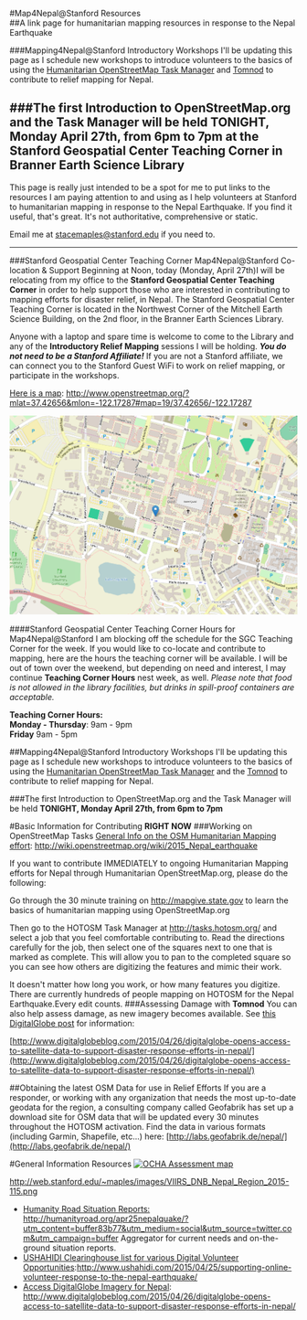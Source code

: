 #Map4Nepal@Stanford Resources	
##A link page for humanitarian mapping resources in response to the Nepal Earthquake

###Mapping4Nepal@Stanford Introductory Workshops
I'll be updating this page as I schedule new workshops to introduce volunteers to the basics of using the [Humanitarian OpenStreetMap Task Manager](http://tasks.hotosm.org/) and [Tomnod](http://www.tomnod.com/campaign/nepal_earthquake_2015/map/3f8x29y15) to contribute to relief mapping for Nepal.

###The first Introduction to OpenStreetMap.org and the Task Manager will be held **TONIGHT, Monday April 27th, from 6pm to 7pm** at the Stanford Geospatial Center Teaching Corner in Branner Earth Science Library
----

This page is really just intended to be a spot for me to put links to the resources I am paying attention to and using as I help volunteers at Stanford to humanitarian mapping in response to the Nepal Earthquake. If you find it useful, that's great. It's not authoritative, comprehensive or static.

Email me at stacemaples@stanford.edu if you need to.

----
###Stanford Geospatial Center Teaching Corner Map4Nepal@Stanford Co-location & Support
Beginning at Noon, today (Monday, April 27th)I will be relocating from my office to the **Stanford Geospatial Center Teaching Corner** in order to help support those who are interested in contributing to mapping efforts for disaster relief, in Nepal. The Stanford Geospatial Center Teaching Corner is located in the Northwest Corner of the Mitchell Earth Science Building, on the 2nd floor, in the Branner Earth Sciences Library. 

Anyone with a laptop and spare time is welcome to come to the Library and any of the **Introductory Relief Mapping** sessions I will be holding. ***You do not need to be a Stanford Affiliate!*** If you are not a Stanford affiliate, we can connect you to the Stanford Guest WiFi to work on relief mapping, or participate in the workshops.

[Here is a map](http://www.openstreetmap.org/?mlat=37.42656&mlon=-122.17287#map=19/37.42656/-122.17287): http://www.openstreetmap.org/?mlat=37.42656&mlon=-122.17287#map=19/37.42656/-122.17287

![Stanford Geospatial Center Location](https://raw.githubusercontent.com/StanfordGeospatialCenter/Map4Nepal_Resources/master/images/teachingcentermap.png)


####Stanford Geospatial Center Teaching Corner Hours for Map4Nepal@Stanford
I am blocking off the schedule for the SGC Teaching Corner for the week. If you would like to co-locate and contribute to mapping, here are the hours the teaching corner will be available. I will be out of town over the weekend, but depending on need and interest, I may continue **Teaching Corner Hours** nest week, as well. *Please note that food is not allowed in the library facilities, but drinks in spill-proof containers are acceptable.*

**Teaching Corner Hours:**  
**Monday - Thursday**: 9am - 9pm  
**Friday** 9am - 5pm

##Mapping4Nepal@Stanford Introductory Workshops
I'll be updating this page as I schedule new workshops to introduce volunteers to the basics of using the [Humanitarian OpenStreetMap Task Manager](http://tasks.hotosm.org/) and the [Tomnod](http://www.tomnod.com/campaign/nepal_earthquake_2015/map/3f8x29y15) to contribute to relief mapping for Nepal.

###The first Introduction to OpenStreetMap.org and the Task Manager will be held **TONIGHT, Monday April 27th, from 6pm to 7pm** 


#Basic Information for Contributing **RIGHT NOW** 
###Working on OpenStreetMap Tasks
[General Info on the OSM Humanitarian Mapping effort](http://wiki.openstreetmap.org/wiki/2015_Nepal_earthquake): http://wiki.openstreetmap.org/wiki/2015_Nepal_earthquake

If you want to contribute IMMEDIATELY to ongoing Humanitarian Mapping efforts for Nepal through Humanitarian OpenStreetMap.org, please do the following:

Go through the 30 minute training on http://mapgive.state.gov to learn the basics of humanitarian mapping using OpenStreetMap.org

Then go to the HOTOSM Task Manager at http://tasks.hotosm.org/ and select a job that you feel comfortable contributing to. Read the directions carefully for the job, then select one of the squares next to one that is marked as complete. This will allow you to pan to the completed square so you can see how others are digitizing the features and mimic their work. 

It doesn't matter how long you work, or how many features you digitize. There are currently hundreds of people mapping on HOTOSM for the Nepal Earthquake.Every edit counts.
###Assessing Damage with **Tomnod**
You can also help assess damage, as new imagery becomes available. See [this DigitalGlobe post](http://www.digitalglobeblog.com/2015/04/26/digitalglobe-opens-access-to-satellite-data-to-support-disaster-response-efforts-in-nepal/) for information:
 
[http://www.digitalglobeblog.com/2015/04/26/digitalglobe-opens-access-to-satellite-data-to-support-disaster-response-efforts-in-nepal/](http://www.digitalglobeblog.com/2015/04/26/digitalglobe-opens-access-to-satellite-data-to-support-disaster-response-efforts-in-nepal/)

##Obtaining the latest OSM Data for use in Relief Efforts
If you are a responder, or working with any organization that needs the most up-to-date geodata for the region, a consulting company called Geofabrik has set up a download site for OSM data that will be updated every 30 minutes throughout the HOTOSM activation. Find the data in various formats (including Garmin, Shapefile, etc...) here: [http://labs.geofabrik.de/nepal/](http://labs.geofabrik.de/nepal/)
 
 
#General Information Resources
[![OCHA Assessment map](http://web.stanford.edu/~maples/images/VIIRS_DNB_Nepal_Region_2015-115.png)](http://web.stanford.edu/~maples/images/VIIRS_DNB_Nepal_Region_2015-115.png)

http://web.stanford.edu/~maples/images/VIIRS_DNB_Nepal_Region_2015-115.png



* [Humanity Road Situation Reports: ](http://humanityroad.org/apr25nepalquake/?utm_content=buffer83b77&utm_medium=social&utm_source=twitter.com&utm_campaign=buffer) http://humanityroad.org/apr25nepalquake/?utm_content=buffer83b77&utm_medium=social&utm_source=twitter.com&utm_campaign=buffer
Aggregator for current needs and on-the-ground situation reports.
* [USHAHIDI Clearinghouse list for various Digital Volunteer Opportunities](http://www.ushahidi.com/2015/04/25/supporting-online-volunteer-response-to-the-nepal-earthquake/):http://www.ushahidi.com/2015/04/25/supporting-online-volunteer-response-to-the-nepal-earthquake/
* [Access DigitalGlobe Imagery for Nepal](http://www.digitalglobeblog.com/2015/04/26/digitalglobe-opens-access-to-satellite-data-to-support-disaster-response-efforts-in-nepal/): http://www.digitalglobeblog.com/2015/04/26/digitalglobe-opens-access-to-satellite-data-to-support-disaster-response-efforts-in-nepal/

